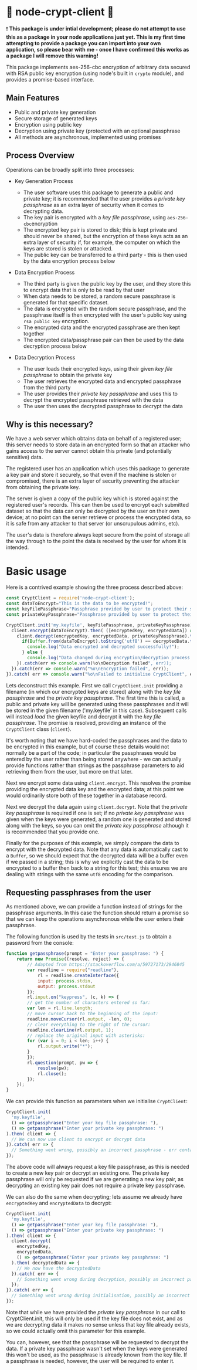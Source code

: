 # 🔐 node-crypt-client 🔐

:exclamation: **This package is under intial development; please do not attempt to use this as a package in your node applications just yet. This is my first time attempting to provide a package you can import into your own application, so please bear with me - once I have confirmed this works as a package I will remove this warning!**

This package implements aes-256-cbc encryption of arbitrary data secured with RSA public key encryption (using node's built in `crypto` module), and provides a promise-based interface.

## Main Features

* Public and private key generation
* Secure storage of generated keys
* Encryption using public key
* Decryption using private key (protected with an optional passphrase
* All methods are asynchronous, implemented using promises

## Process Overview

Operations can be broadly split into three processes:

* Key Generation Process
  * The user software uses this package to generate a public and private key; it is recommended that the user provides a *private key passphrase* as an extra layer of security when it comes to decrypting data.
  * The key pair is encrypted with a *key file passphrase*, using `aes-256-cbc`encryption
  * The encrypted key pair is stored to disk; this is kept private and should never be shared, but the encryption of these keys acts as an extra layer of security if, for example, the computer on which the keys are stored is stolen or attacked.
  * The public key can be transferred to a third party - this is then used by the data encryption process below

* Data Encryption Process
  * The third party is given the public key by the user, and they store this to encrypt data that is only to be read by that user
  * When data needs to be stored, a random secure passphrase is generated for that specific dataset.
  * The data is encrypted with the random secure passphrase, and the passphrase itself is then encrypted with the user's public key using `rsa public key` encryption.
  * The encrypted data and the encrypted passphrase are then kept together
  * The encrypted data/passphrase pair can then be used by the data decryption process below

* Data Decryption Process
  * The user loads their encrypted keys, using their given *key file passphrase* to obtain the private key
  * The user retrieves the encrypted data and encrypted passphrase from the third party
  * The user provides their *private key passphrase* and uses this to decrypt the encrypted passphrase retrieved with the data
  * The user then uses the decrypted passphrase to decrypt the data

## Why is this necessary?

We have a web server which obtains data on behalf of a registered user; this server needs to store data in an encrypted form so that an attacker who gains access to the server cannot obtain this private (and potentially sensitive) data.

The registered user has an application which uses this package to generate a key pair and store it securely, so that even if the machine is stolen or compromised, there is an extra layer of security preventing the attacker from obtaining the private key.

The server is given a copy of the public key which is stored against the registered user's records. This can then be used to encrypt each submitted dataset so that the data can only be decrypted by the user on their own device; at no point can the server retrieve or process the encrypted data, so it is safe from any attacker to that server (or unscrupulous admins, etc).

The user's data is therefore always kept secure from the point of storage all the way through to the point the data is received by the user for whom it is intended.

# Basic usage

Here is a contrived example showing the three process described above:

```javascript
const CryptClient = require('node-crypt-client');
const dataToEncrypt="This is the data to be encrypted!";
const keyFilePassphrase="Passphrase provided by user to protect their stored key pair";
const privateKeyPassphrase="Passphrase provided by user to protect their encrypted data";

CryptClient.init('my.keyfile', keyFilePassphrase, privateKeyPassphrase).then( client => {
  client.encrypt(dataToEncrypt).then( ([encryptedKey, encryptedData]) => {
    client.decrypt(encryptedKey, encryptedData, privateKeyPassphrase).then( decryptedData => {
      if(Buffer.from(dataToEncrypt).toString('utf8') == decryptedData.toString('utf8') {
        console.log("Data encrypted and decrypted successfully!");
      } else {
        console.log("Data changed during encryption/decryption process!");
    }).catch(err => console.warn(%o\nDecryption failed", err));
  }).catch(err => console.warn("%o\nEncryption failed", err));
}).catch( err => console.warn("%o\nFailed to initialise CryptClient", err));
```

Lets deconstruct this example. First we call `CryptClient.init` providing a filename (in which our encrypted keys are stored) along with the *key file passphrase* and the *private key passphrase*. The first time this is called, a public and private key will be generated using these passphrases and it will be stored in the given filename ('my.keyfile' in this case). Subsequent calls will instead *load* the given keyfile and decrypt it with the *key file passphrase*. The promise is resolved, providing an instance of the `CryptClient` class (`client`).

It's worth noting that we have hard-coded the passphrases and the data to be encrypted in this example, but of course these details would not normally be a part of the code; in particular the passphrases would be entered by the user rather than being stored anywhere - we can actually provide functions rather than strings as the passphrase parameters to aid retrieving them from the user, but more on that later.

Next we encrypt some data using `client.encrypt`. This resolves the promise providing the encrypted data key and the encrypted data; at this point we would ordinarily store both of these together in a database record.

Next we decrypt the data again using `client.decrypt`. Note that the *private key passphrase* is required if one is set; if no *private key passphrase* was given when the keys were generated, a random one is generated and stored along with the keys, so you can omit the *private key passphrase* although it is recommended that you provide one.

Finally for the purposes of this example, we simply compare the data to encrypt with the decrypted data. Note that any data is automatically cast to a `Buffer`, so we should expect that the decrypted data will be a buffer even if we passed in a string; this is why we explicitly cast the data to be encrypted to a buffer then back to a string for this test; this ensures we are dealing with strings with the same `utf8` encoding for the comparison.

## Requesting passphrases from the user

As mentioned above, we can provide a function instead of strings for the passphrase arguments. In this case the function should return a promise so that we can keep the operations asynchronous while the user enters their passphrase.

The following function is used by the tests in `src/test.js` to obtain a password from the console:

```javascript
function getpassphrase(prompt = "Enter your passphrase: ") {
    return new Promise((resolve, reject) => {
        // Adapted from https://stackoverflow.com/a/59727173/2946845
        var readline = require("readline"),
            rl = readline.createInterface({
            input: process.stdin,
            output: process.stdout
        });
        rl.input.on("keypress", (c, k) => {
        // get the number of characters entered so far:
        var len = rl.line.length;
        // move cursor back to the beginning of the input:
        readline.moveCursor(rl.output, -len, 0);
        // clear everything to the right of the cursor:
        readline.clearLine(rl.output, 1);
        // replace the original input with asterisks:
        for (var i = 0; i < len; i++) {
            rl.output.write("*");
        }
        });
        rl.question(prompt, pw => {
            resolve(pw);
            rl.close();
        });
    });
}
```

We can provide this function as parameters when we initialise `CryptClient`:

```javascript
CryptClient.init(
  'my.keyfile', 
  () => getpassphrase("Enter your key file passphrase: "),
  () => getpassphrase("Enter your private key passphrase: ")
).then( client => {
  // We can now use client to encrypt or decrypt data
}).catch( err => {
  // Something went wrong, possibly an incorrect passphrase - err contains the actual error/exception that occured
});
```

The above code will always request a key file passphrase, as this is needed to create a new key pair or decrypt an existing one. The private key passphrase will only be requested if we are generating a new key pair, as decrypting an existing key pair does not require a private key passphrase.

We can also do the same when decrypting; lets assume we already have `encryptedKey` and `encryptedData` to decrypt:

```javascript
CryptClient.init(
  'my.keyfile', 
  () => getpassphrase("Enter your key file passphrase: "),
  () => getpassphrase("Enter your private key passphrase: ")
).then( client => {
  client.decrypt(
    encryptedKey, 
    encryptedData, 
    () => getpassphrase("Enter your private key passphrase: ")
  ).then( decryptedData => {
    // We now have the decryptedData
  }).catch( err => {
    // Something went wrong during decryption, possibly an incorrect passphrase - err contains the actual error/exception that occured
  });
}).catch( err => {
  // Something went wrong during initialisation, possibly an incorrect passphrase - err contains the actual error/exception that occured
});
```

Note that while we have provided the *private key passphrase* in our call to CryptClient.init, this will only be used if the key file does not exist, and as we are decrypting data it makes no sense unless that key file already exists, so we could actually omit this parameter for this example. 

You can, however, see that the passphrase will be requested to decrypt the data. If a private key passphrase wasn't set when the keys were generated this won't be used, as the passphrase is already known from the key file. If a passphrase is needed, however, the user will be required to enter it.


